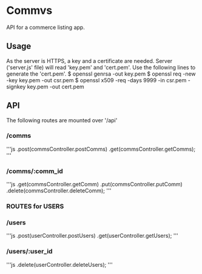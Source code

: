 # Commvs

API for a commerce listing app.

## Usage

As the server is HTTPS, a key and a certificate are needed. Server ('server.js' file) will read 'key.pem' and 'cert.pem'.
Use the following lines to generate the 'cert.pem'.
$ openssl genrsa -out key.pem
$ openssl req -new -key key.pem -out csr.pem
$ openssl x509 -req -days 9999 -in csr.pem -signkey key.pem -out cert.pem

## API

The following routes are mounted over '/api'

### /comms
'''js
.post(commsController.postComms)
.get(commsController.getComms);
'''

### /comms/:comm_id
'''js
.get(commsController.getComm)
.put(commsController.putComm)
.delete(commsController.deleteComm);
'''

### ROUTES for USERS
### /users
'''js
.post(userController.postUsers)
.get(userController.getUsers);
'''
### /users/:user_id
'''js
.delete(userController.deleteUsers);
'''
